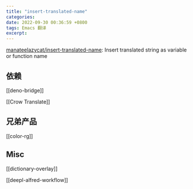 ```yaml
---
title: "insert-translated-name"
categories: 
date: 2022-09-30 00:36:59 +0800
tags: Emacs 翻译
excerpt: 
---
```



[manateelazycat/insert-translated-name](https://github.com/manateelazycat/insert-translated-name): Insert translated string as variable or function name

## 依赖

[[deno-bridge]]

[[Crow Translate]]

## 兄弟产品

[[color-rg]]


## Misc

[[dictionary-overlay]]

[[deepl-alfred-workflow]]



